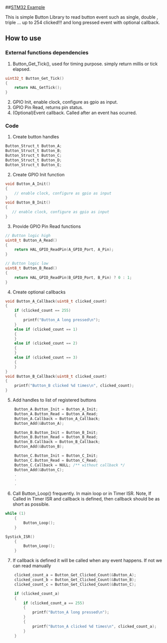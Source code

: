 ##[STM32 Example](https://github.com/alambe94/STM32_Button.git)

This is simple Button Library to read button event such as single, double , triple ... up to 254 clicked!!! and long pressed event with optional callback.

## How to use
### External functions dependencies
1.  Button_Get_Tick(), used for timing purpose. simply return millis or tick elapsed.
```c
uint32_t Button_Get_Tick()
{
    return HAL_GetTick();
}
```
2.  GPIO Init, enable clock, configure as gpio as input.
3.  GPIO Pin Read, returns pin status.
4.  (Optional)Event callback. Called after an event has ocurred.

### Code
1.  Create button handles
```c
Button_Struct_t Button_A;
Button_Struct_t Button_B;
Button_Struct_t Button_C;
Button_Struct_t Button_D;
Button_Struct_t Button_E;
```
2.  Create GPIO Init function
```c
void Button_A_Init()
{
    // enable clock, configure as gpio as input
}
void Button_B_Init()
{
   // enable clock, configure as gpio as input
}
```
3.  Provide GPIO Pin Read functions
```c
// Button logic high
uint8_t Button_A_Read()
{
    return HAL_GPIO_ReadPin(A_GPIO_Port, A_Pin);
}
```
```c
// Button logic low
uint8_t Button_B_Read()
{
    return HAL_GPIO_ReadPin(B_GPIO_Port, B_Pin) ? 0 : 1;
}
```
4.  Create optional callbacks
```c
void Button_A_Callback(uint8_t clicked_count)
{
    if (clicked_count == 255)
    {
        printf("Button_A long pressed\n");
    }
    else if (clicked_count == 1)
    {
    }
    else if (clicked_count == 2)
    {
    }
    else if (clicked_count == 3)
    {
    }
}
void Button_B_Callback(uint8_t clicked_count)
{
    printf("Button_B clicked %d times\n", clicked_count);
}
```
5.  Add handles to list of registered buttons
```c
    Button_A.Button_Init = Button_A_Init;
    Button_A.Button_Read = Button_A_Read;
    Button_A.Callback = Button_A_Callback;
    Button_Add(&Button_A);

    Button_B.Button_Init = Button_B_Init;
    Button_B.Button_Read = Button_B_Read;
    Button_B.Callback = Button_B_Callback;
    Button_Add(&Button_B);

    Button_C.Button_Init = Button_C_Init;
    Button_C.Button_Read = Button_C_Read;
    Button_C.Callback = NULL; /** without callback */
    Button_Add(&Button_C);
    .
    .
    .
```
6.  Call Button_Loop() frequently. In main loop or in Timer ISR. Note, If Called in Timer ISR and callback is defined, then callback should be as short as possible.
```c
while (1)
    {
        Button_Loop();
    }
```
```c
Systick_ISR()
    {
        Button_Loop();
    }
```
7.  If callback is defined it will be called when any event happens. If not we can read manually
```c
    clicked_count_a = Button_Get_Clicked_Count(&Button_A);
    clicked_count_b = Button_Get_Clicked_Count(&Button_B);
    clicked_count_c = Button_Get_Clicked_Count(&Button_C);

    if (clicked_count_a)
    {
        if (clicked_count_a == 255)
        {
            printf("Button_A long pressed\n");
        }
        {
            printf("Button_A clicked %d times\n", clicked_count_a);
        }
    }
```
